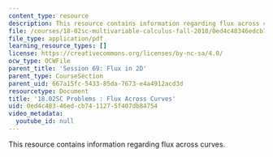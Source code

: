 ```yaml
---
content_type: resource
description: This resource contains information regarding flux across curves.
file: /courses/18-02sc-multivariable-calculus-fall-2010/0ed4c48346edcb7411275f407db84754_MIT18_02SC_pb_69_quest.pdf
file_type: application/pdf
learning_resource_types: []
license: https://creativecommons.org/licenses/by-nc-sa/4.0/
ocw_type: OCWFile
parent_title: 'Session 69: Flux in 2D'
parent_type: CourseSection
parent_uid: 667a15fc-5433-85da-7673-e4a4912acd3d
resourcetype: Document
title: '18.02SC Problems : Flux Across Curves'
uid: 0ed4c483-46ed-cb74-1127-5f407db84754
video_metadata:
  youtube_id: null
---
```

This resource contains information regarding flux across curves.